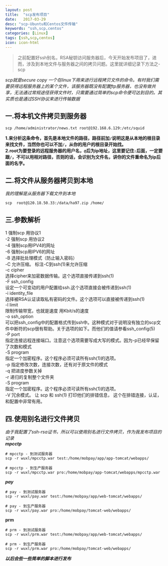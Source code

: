 ```yaml
---
layout: post
title:  "scp发布项目"
date:   2017-03-29
desc: "scp-Ubuntu和Centos文件传输"
keywords: "ssh,scp,centos"
categories: [Linux]
tags: [ssh,scp,centos]
icon: icon-html
---
```


>之前配置好ssh别名，RSA秘钥访问服务器后，今天开始发布项目了，进而，涉及到本地文件与服务器之间的拷贝问题。这里就详细记录下方法之-scp

_scp就是secure copy 一个在linux下用来进行远程拷贝文件的命令。有时我们需要获得远程服务器上的某个文件，该服务器既没有配置ftp服务器，也没有做共享，无法通过常规途径获得文件时，只需要通过简单的scp命令便可达到目的。其实质也是通过SSH协议来进行传输数据_  

一.将本机文件拷贝到服务器
-
```shell
scp /home/administrator/news.txt root@192.168.6.129:/etc/squid
```
__1.来分析这条命令，首先是本地文件的路径，路径前加`/`说明这是从本地的根目录来找文件，当然你也可以不加`/`，从你的用户的根目录开始找。__  
__2.root为要登录的远程服务器的用户名，`@`后为ip地址，这里要记住`:`后面，一定要跟`/`，不可以用相对路径，否则的话，会识别为文件名，讲你的文件重命名为ip后面的名字。__  

二.将文件从服务器拷贝到本地
-
_我的理解是从服务器下载文件到本地_  
```shell
scp  root@120.18.50.33:/data/ha97.zip /home/
```
三.参数解析
-
1 强制scp 用协议1  
-2 强制scp 用协议2  
-4 强制scp用IPV4的网址  
-6 强制scp用IPV6的网址  
-B 选择批处理模式（防止输入密码）  
-C 允许压缩。 标注-C到ssh(1)来允许压缩  
-c cipher  
选择cipher来加密数据传输。这个选项直接传递到ssh(1)  
-F ssh_config  
设定一个可变动的用户配置给ssh.这个选项直接会被传递到ssh(1)  
-i identity_file  
选择被RSA认证读取私有密码的文件。这个选项可以直接被传递到ssh(1)  
-l limit  
限制传输带宽，也就是速度 用Kbit/s的速度  
-o ssh_option  
可以把ssh_config中的配置格式传到ssh中。这种模式对于说明没有独立的scp文件中断符的scp很有帮助。关于选项的如下。而他们的值请参看ssh_config(5)  
-P port  
指定连接远程连接端口。注意这个选项需要写成大写的模式。因为-p已经早保留了次数和模式  
-S program  
指定一个加密程序。这个程序必须可读所有ssh(1)的选项。  
-p 指定修改次数，连接次数，还有对于原文件的模式  
-q 把进度参数关掉  
-r 递归的复制整个文件夹  
-S program  
指定一个加密程序。这个程序必须可读所有ssh(1)的选项。  
-V 冗余模式。 让 scp 和 ssh(1) 打印他们的排错信息， 这个在排错连接，认证，和配置中非常有用。  

四.使用别名进行文件拷贝
-
_由于我配置了ssh-rsa证书，所以可以使用别名进行文件拷贝，作为我发布项目的记录_  
___mpcctp___  
```shell
# mpcctp - 到测试服务器
scp -r wuxl/mpcctp.war test:/home/mobpay/app/app-tomcat/webapps/
```
```shell
# mpcctp - 到生产服务器
scp -r wuxl/mpcctp.war pro:/home/mobpay/app-tomcat/webapps/mpcctp.war
```
___pay___  
```shell
# pay - 到测试服务器
scp -r wuxl/pay.war test:/home/mobpay/app/web-tomcat/webapps/
```
```shell
# pay - 到生产服务器
scp -r wuxl/pay.war pro:/home/mobpay/tomcat-web/webapps/
```
__prm__
```shell
# prm - 到测试服务器
scp -r wuxl/prm.war test:/home/mobpay/app/web-tomcat/webapps/
```
```shell
# prm - 到生产服务器
scp -r wuxl/prm.war pro:/home/mobpay/tomcat-web/webapps/
```
___以后会些一些简单的脚本进行发布___